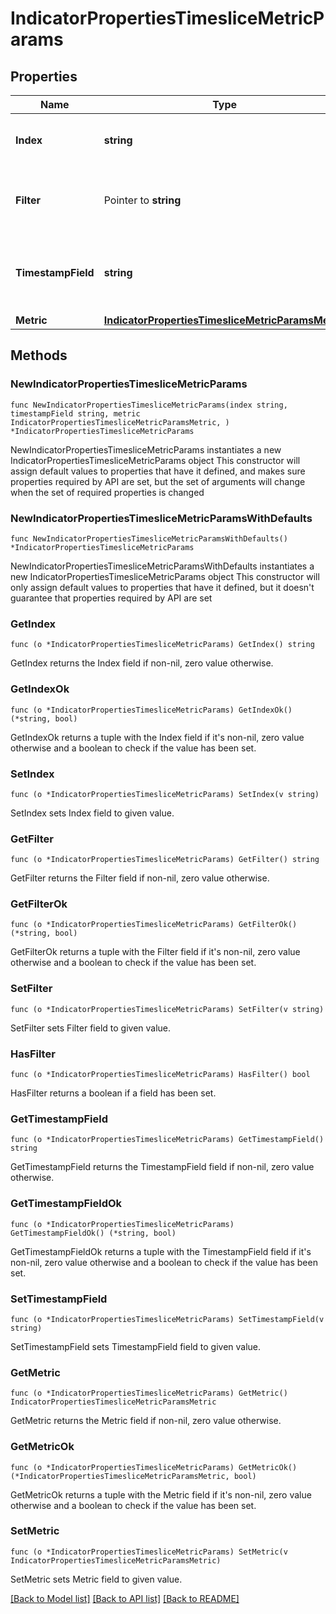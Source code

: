 # IndicatorPropertiesTimesliceMetricParams

## Properties

Name | Type | Description | Notes
------------ | ------------- | ------------- | -------------
**Index** | **string** | The index or index pattern to use | 
**Filter** | Pointer to **string** | the KQL query to filter the documents with. | [optional] 
**TimestampField** | **string** | The timestamp field used in the source indice.  | 
**Metric** | [**IndicatorPropertiesTimesliceMetricParamsMetric**](IndicatorPropertiesTimesliceMetricParamsMetric.md) |  | 

## Methods

### NewIndicatorPropertiesTimesliceMetricParams

`func NewIndicatorPropertiesTimesliceMetricParams(index string, timestampField string, metric IndicatorPropertiesTimesliceMetricParamsMetric, ) *IndicatorPropertiesTimesliceMetricParams`

NewIndicatorPropertiesTimesliceMetricParams instantiates a new IndicatorPropertiesTimesliceMetricParams object
This constructor will assign default values to properties that have it defined,
and makes sure properties required by API are set, but the set of arguments
will change when the set of required properties is changed

### NewIndicatorPropertiesTimesliceMetricParamsWithDefaults

`func NewIndicatorPropertiesTimesliceMetricParamsWithDefaults() *IndicatorPropertiesTimesliceMetricParams`

NewIndicatorPropertiesTimesliceMetricParamsWithDefaults instantiates a new IndicatorPropertiesTimesliceMetricParams object
This constructor will only assign default values to properties that have it defined,
but it doesn't guarantee that properties required by API are set

### GetIndex

`func (o *IndicatorPropertiesTimesliceMetricParams) GetIndex() string`

GetIndex returns the Index field if non-nil, zero value otherwise.

### GetIndexOk

`func (o *IndicatorPropertiesTimesliceMetricParams) GetIndexOk() (*string, bool)`

GetIndexOk returns a tuple with the Index field if it's non-nil, zero value otherwise
and a boolean to check if the value has been set.

### SetIndex

`func (o *IndicatorPropertiesTimesliceMetricParams) SetIndex(v string)`

SetIndex sets Index field to given value.


### GetFilter

`func (o *IndicatorPropertiesTimesliceMetricParams) GetFilter() string`

GetFilter returns the Filter field if non-nil, zero value otherwise.

### GetFilterOk

`func (o *IndicatorPropertiesTimesliceMetricParams) GetFilterOk() (*string, bool)`

GetFilterOk returns a tuple with the Filter field if it's non-nil, zero value otherwise
and a boolean to check if the value has been set.

### SetFilter

`func (o *IndicatorPropertiesTimesliceMetricParams) SetFilter(v string)`

SetFilter sets Filter field to given value.

### HasFilter

`func (o *IndicatorPropertiesTimesliceMetricParams) HasFilter() bool`

HasFilter returns a boolean if a field has been set.

### GetTimestampField

`func (o *IndicatorPropertiesTimesliceMetricParams) GetTimestampField() string`

GetTimestampField returns the TimestampField field if non-nil, zero value otherwise.

### GetTimestampFieldOk

`func (o *IndicatorPropertiesTimesliceMetricParams) GetTimestampFieldOk() (*string, bool)`

GetTimestampFieldOk returns a tuple with the TimestampField field if it's non-nil, zero value otherwise
and a boolean to check if the value has been set.

### SetTimestampField

`func (o *IndicatorPropertiesTimesliceMetricParams) SetTimestampField(v string)`

SetTimestampField sets TimestampField field to given value.


### GetMetric

`func (o *IndicatorPropertiesTimesliceMetricParams) GetMetric() IndicatorPropertiesTimesliceMetricParamsMetric`

GetMetric returns the Metric field if non-nil, zero value otherwise.

### GetMetricOk

`func (o *IndicatorPropertiesTimesliceMetricParams) GetMetricOk() (*IndicatorPropertiesTimesliceMetricParamsMetric, bool)`

GetMetricOk returns a tuple with the Metric field if it's non-nil, zero value otherwise
and a boolean to check if the value has been set.

### SetMetric

`func (o *IndicatorPropertiesTimesliceMetricParams) SetMetric(v IndicatorPropertiesTimesliceMetricParamsMetric)`

SetMetric sets Metric field to given value.



[[Back to Model list]](../README.md#documentation-for-models) [[Back to API list]](../README.md#documentation-for-api-endpoints) [[Back to README]](../README.md)


